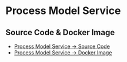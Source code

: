 # Process Model Service


## Source Code & Docker Image

- [Process Model Service -> Source Code](http://)
- [Process Model Service -> Docker Image](http://)
